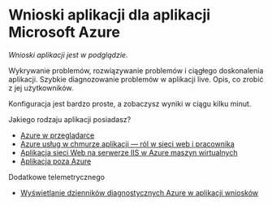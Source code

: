 <properties 
    pageTitle="Wnioski aplikacji dla aplikacji Microsoft Azure" 
    description="Analizowanie użycia i wydajności Azure aplikacji przy użyciu aplikacji wnioski." 
    services="application-insights" 
    documentationCenter="windows"
    authors="alancameronwills" 
    manager="douge"/>

<tags 
    ms.service="application-insights" 
    ms.workload="tbd" 
    ms.tgt_pltfrm="ibiza" 
    ms.devlang="na" 
    ms.topic="article" 
    ms.date="08/15/2016" 
    ms.author="awills"/>

#  <a name="application-insights-for-microsoft-azure-apps"></a>Wnioski aplikacji dla aplikacji Microsoft Azure

*Wnioski aplikacji jest w podglądzie.*


Wykrywanie problemów, rozwiązywanie problemów i ciągłego doskonalenia aplikacji. Szybkie diagnozowanie problemów w aplikacji live. Opis, co zrobić z jej użytkowników.

Konfiguracja jest bardzo proste, a zobaczysz wyniki w ciągu kilku minut.

Jakiego rodzaju aplikacji posiadasz?

* [Azure w przeglądarce](app-insights-asp-net.md)
* [Azure usług w chmurze aplikacji — ról w sieci web i pracownika](app-insights-cloudservices.md)
* [Aplikacja sieci Web na serwerze IIS w Azure maszyn wirtualnych](app-insights-asp-net.md)
* [Aplikacja poza Azure](app-insights-overview.md)


Dodatkowe telemetrycznego

* [Wyświetlanie dzienników diagnostycznych Azure w aplikacji wniosków](app-insights-azure-diagnostics.md)




 